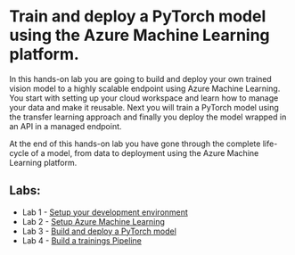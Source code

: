 # Train and deploy a PyTorch model using the Azure Machine Learning platform.

In this hands-on lab you are going to build and deploy your own trained vision model to a highly scalable endpoint using Azure Machine Learning.
You start with setting up your cloud workspace and learn how to manage your data and make it reusable. Next you will train a PyTorch model using the transfer learning approach and finally you deploy the model wrapped in an API in a managed endpoint.

At the end of this hands-on lab you have gone through the complete life-cycle of a model, from data to deployment using the Azure Machine Learning platform.


## Labs:

- Lab 1 - [Setup your development environment](Lab%201%20-%20Setup)
- Lab 2 - [Setup Azure Machine Learning](Lab%202%20-%20Setup%20AML)
- Lab 3 - [Build and deploy a PyTorch model](Lab%203%20-%20Build%20and%20deploy%20a%20PyTorch%20model)
- Lab 4 - [Build a trainings Pipeline](Lab%204%20-%20Build%20a%20trainings%20Pipeline)
